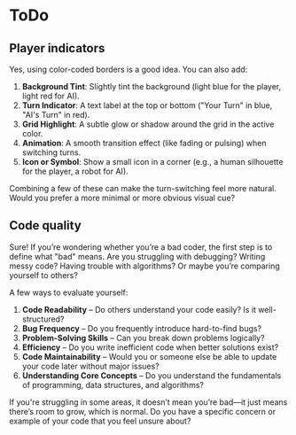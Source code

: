 # ToDo

## Player indicators 

Yes, using color-coded borders is a good idea. You can also add:  

1. **Background Tint**: Slightly tint the background (light blue for the player, light red for AI).  
2. **Turn Indicator**: A text label at the top or bottom ("Your Turn" in blue, "AI's Turn" in red).  
3. **Grid Highlight**: A subtle glow or shadow around the grid in the active color.  
4. **Animation**: A smooth transition effect (like fading or pulsing) when switching turns.  
5. **Icon or Symbol**: Show a small icon in a corner (e.g., a human silhouette for the player, a robot for AI).  

Combining a few of these can make the turn-switching feel more natural. Would you prefer a more minimal or more obvious visual cue?

## Code quality

Sure! If you’re wondering whether you’re a bad coder, the first step is to define what "bad" means. Are you struggling with debugging? Writing messy code? Having trouble with algorithms? Or maybe you’re comparing yourself to others?  

A few ways to evaluate yourself:  

1. **Code Readability** – Do others understand your code easily? Is it well-structured?  
2. **Bug Frequency** – Do you frequently introduce hard-to-find bugs?  
3. **Problem-Solving Skills** – Can you break down problems logically?  
4. **Efficiency** – Do you write inefficient code when better solutions exist?  
5. **Code Maintainability** – Would you or someone else be able to update your code later without major issues?  
6. **Understanding Core Concepts** – Do you understand the fundamentals of programming, data structures, and algorithms?  

If you're struggling in some areas, it doesn’t mean you’re bad—it just means there’s room to grow, which is normal. Do you have a specific concern or example of your code that you feel unsure about?
